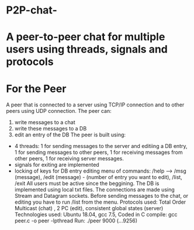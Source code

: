 # P2P-chat-
# A peer-to-peer chat for multiple users using threads, signals and protocols

# For the Peer
A peer that is connected to a server using TCP/IP connection and to other peers using UDP connection.
The peer can:
1) write messages to a chat
2) write these messages to a DB
3) edit an entry of the DB
The peer is built using:
- 4 threads: 1 for sending messages to the server and editiing a DB entry, 1 for sending messages to 
other peers, 1 for receiving messages from other peers, 1 for receiving server messages.
- signals for exiting are implemented
- locking of keys for DB entry editing
menu of commands: /help --> /msg (message), /edit (message) - (number of entry you want to edit), /list, /exit
All users must be active since the beggining.
The DB is implemented using local txt files. The connections are made using Stream and Datagram sockets.
Before sending messages to the chat, or editing you have to run /list from the menu.
Protocols used: Total Order Multicast (chat) , 2 PC (edit), consistent global states (server)
Technologies used: Ubuntu 18.04, gcc 7.5, Coded in C
compile: gcc peer.c -o peer -lpthread
Run: ./peer 9000 (...9256) 
